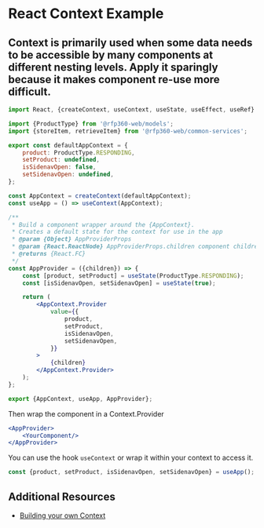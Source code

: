 # React Context Example

Context is primarily used when some data needs to be accessible by many components at different nesting levels. 
Apply it sparingly because it makes component re-use more difficult.
---

````jsx
import React, {createContext, useContext, useState, useEffect, useRef} from 'react';

import {ProductType} from '@rfp360-web/models';
import {storeItem, retrieveItem} from '@rfp360-web/common-services';

export const defaultAppContext = {
    product: ProductType.RESPONDING,
    setProduct: undefined,
    isSidenavOpen: false,
    setSidenavOpen: undefined,
};

const AppContext = createContext(defaultAppContext);
const useApp = () => useContext(AppContext);

/**
 * Build a component wrapper around the {AppContext}.
 * Creates a default state for the context for use in the app
 * @param {Object} AppProviderProps
 * @param {React.ReactNode} AppProviderProps.children component children to wrap with the app context
 * @returns {React.FC}
 */
const AppProvider = ({children}) => {
    const [product, setProduct] = useState(ProductType.RESPONDING);
    const [isSidenavOpen, setSidenavOpen] = useState(true);

    return (
        <AppContext.Provider
            value={{
                product,
                setProduct,
                isSidenavOpen,
                setSidenavOpen,
            }}
        >
            {children}
        </AppContext.Provider>
    );
};

export {AppContext, useApp, AppProvider};
````

Then wrap the component in a Context.Provider
````jsx
<AppProvider>
    <YourComponent/>
</AppProvider>
````

You can use the hook `useContext` or wrap it within your context to access it.
````jsx
const {product, setProduct, isSidenavOpen, setSidenavOpen} = useApp();
````

## Additional Resources
* [Building your own Context](https://reactjs.org/docs/context.html)
